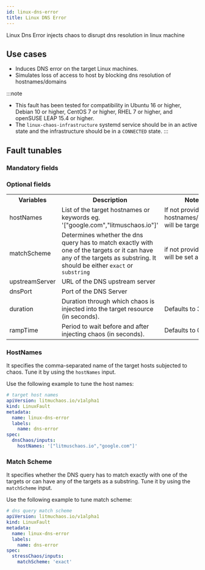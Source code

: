 ```yaml
---
id: linux-dns-error
title: Linux DNS Error
---
```

Linux Dns Error injects chaos to disrupt dns resolution in linux machine

## Use cases
- Induces DNS error on the target Linux machines.
- Simulates loss of access to host by blocking dns resolution of hostnames/domains

:::note
- This fault has been tested for compatibility in Ubuntu 16 or higher, Debian 10 or higher, CentOS 7 or higher, RHEL 7 or higher, and openSUSE LEAP 15.4 or higher.
- The `linux-chaos-infrastructure` systemd service should be in an active state and the infrastructure should be in a `CONNECTED` state.
:::

## Fault tunables
  <h3>Mandatory fields</h3>
    <h3>Optional fields</h3>
    <table>
      <tr>
        <th> Variables </th>
        <th> Description </th>
        <th> Notes </th>
      </tr>
       <tr>
        <td> hostNames </td>
        <td> List of the target hostnames or keywords eg. '["google.com","litmuschaos.io"]' </td>
        <td> If not provided, all hostnames/domains will be targeted </td>
      </tr>
      <tr>
        <td> matchScheme </td>
        <td> Determines whether the dns query has to match exactly with one of the targets or it can have any of the targets as substring. It should be either <code>exact</code> or <code>substring</code> </td>
        <td> if not provided, it will be set as <code> exact </code> </td>
      </tr>
      <tr>
      <td> upstreamServer </td>
      <td> URL of the DNS upstream server </td>
      <td>  </td>
      </tr>
      <tr>
      <td> dnsPort </td>
      <td> Port of the DNS Server </td>
      <td>  </td>
      </tr>
      <tr>
        <td> duration </td>
        <td> Duration through which chaos is injected into the target resource (in seconds). </td>
        <td> Defaults to 30. </td>
      </tr>
      <tr>
        <td> rampTime </td>
        <td> Period to wait before and after injecting chaos (in seconds). </td>
        <td> Defaults to 0. </td>
      </tr>
    </table>


### HostNames

It specifies the comma-separated name of the target hosts subjected to chaos. Tune it by using the `hostNames` input.

Use the following example to tune the host names:

[embedmd]:# (./static/manifests/linux-dns-error/hostnames.yaml yaml)
```yaml
# target host names
apiVersion: litmuchaos.io/v1alpha1
kind: LinuxFault
metadata:
  name: linux-dns-error
  labels:
    name: dns-error
spec:
  dnsChaos/inputs:
    hostNames: '["litmuschaos.io","google.com"]'
```

### Match Scheme

It specifies whether the DNS query has to match exactly with one of the targets or can have any of the targets as a substring. Tune it by using the `matchScheme` input.

Use the following example to tune match scheme:

[embedmd]:# (./static/manifests/linux-dns-error/matchscheme.yaml yaml)
```yaml
# dns query match scheme
apiVersion: litmuchaos.io/v1alpha1
kind: LinuxFault
metadata:
  name: linux-dns-error
  labels:
    name: dns-error
spec:
  stressChaos/inputs:
    matchScheme: 'exact'
```
